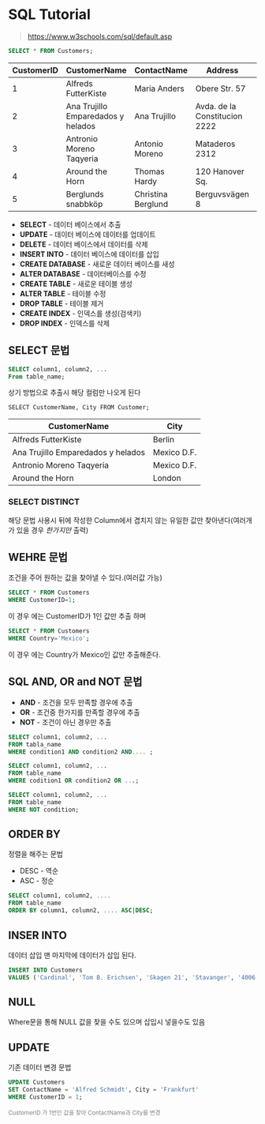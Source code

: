 # SQL Tutorial

> https://www.w3schools.com/sql/default.asp


```sql
SELECT * FROM Customers;
```

CustomerID | CustomerName| ContactName| Address | City|PostalCode|Country
-----------|-------------|------------|---------|-----|----------|-------
1|Alfreds FutterKiste|Maria Anders|Obere Str. 57|Berlin|12209|Germany
2|Ana Trujillo Emparedados y helados| Ana Trujillo|Avda. de la Constitucion 2222|Mexico D.F.|05021|Mexico
3|Antronio Moreno Taqyeria|Antonio Moreno| Mataderos 2312|Mexico D.F.|05023|Mexico
4|Around the Horn|Thomas Hardy|120 Hanover Sq.| London | WA1 1DP | UK
5|Berglunds snabbköp | Christina Berglund |Berguvsvägen 8|Luleå|S-958 22|Sweden



- **SELECT** - 데이터 베이스에서 추출
- **UPDATE** - 데이터 베이스에 데이터를 업데이트
- **DELETE** - 데이터 베이스에서 데이터를 삭제
- **INSERT INTO** - 데이터 베이스에 데이터를 삽입
- **CREATE DATABASE** - 새로운 데이터 베이스를 새성
- **ALTER DATABASE** - 데이터베이스를 수정 
- **CREATE TABLE** - 새로운 테이블 생성
- **ALTER TABLE** - 테이블 수정
- **DROP TABLE** - 테이블 제거
- **CREATE INDEX** - 인덱스를 생성(검색키)
- **DROP INDEX** - 인덱스를 삭제


## SELECT 문법

```SQL
SELECT column1, column2, ...
From table_name;
```
상기 방법으로 추출시 해당 컬럼만 나오게 된다
```
SELECT CustomerName, City FROM Customer;
```


CustomerName | City
-------------|-----
Alfreds FutterKiste| Berlin
Ana Trujillo Emparedados y helados| Mexico D.F.
Antronio Moreno Taqyeria|Mexico D.F.
Around the Horn| London


### SELECT DISTINCT
해당 문법 사용시 뒤에 작성한 Column에서 겹치지 않는 유일한 값만 찾아낸다(여러개가 있을 경우 *한가지만* 출력)


## WEHRE 문법
조건을 주어 원하는 값을 찾아낼 수 있다.(여러값 가능)

```SQL
SELECT * FROM Customers
WHERE CustomerID=1;
```
이 경우 에는 CustomerID가 1인 값만 추출 하며

```SQL
SELECT * FROM Customers
WHERE Country='Mexico';
```
이 경우 에는 Country가 Mexico인 값만 추출해준다.



## SQL AND, OR and NOT 문법

- **AND** - 조건을 모두 만족할 경우에 추출 
- **OR** - 조건중 한가지를 만족할 경우에 추출
- **NOT** - 조건이 아닌 경우만 추출


```SQL
SELECT column1, column2, ...
FROM tabla_name
WHERE condition1 AND condition2 AND.... ;
```

```SQL
SELECT column1, column2, ...
FROM table_name
WHERE codition1 OR condition2 OR ...;
```
```SQL
SELECT column1, column2, ...
FROM table_name
WHERE NOT condition; 
```

## ORDER BY 
정렬을 해주는 문법

- DESC - 역순
- ASC - 정순

```SQL
SELECT column1, column2, ....
FROM table_name
ORDER BY column1, column2, .... ASC|DESC;
```

## INSER INTO
데이터 삽입
맨 마지막에 데이터가 삽입 된다. 
```SQL
INSERT INTO Customers
VALUES ('Cardinal', 'Tom B. Erichsen', 'Skagen 21', 'Stavanger', '4006', 'Norway');
```
## NULL
Where문을 통해 NULL 값을 찾을 수도 있으며 삽입시 넣을수도 있음 

## UPDATE
기존 데이터 변경 문법

```SQL
UPDATE Customers
SET ContactName = 'Alfred Schmidt', City = 'Frankfurt'
WHERE CustomerID = 1;
```
<small style='color: gray;'>CustomerID 가 1번인 값을 찾아 ContactName과 City를 변경</small>


